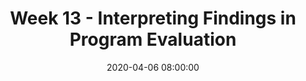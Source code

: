---
layout: single_presentation
name: week-13-interpreting-findings-in-program-evaluation.md
title: "Week 13 - Interpreting Findings in Program Evaluation"
date:  2020-04-06 08:00:00
presentation_id: j1y3Hq
permalink: /presentations/j1y3Hq/
redirect_from:
  - /presentations/j1y3Hq/week-13-interpreting-findings-in-program-evaluation
slides: 
  - slide_name: deck-5119-large-0.jpeg
    slide_text: >
      <p>INTERPRETING FINDINGS ANALYZING AND UNDERSTANDING DATA FOR PROGRAM EVALUATION
      Jacob Campbell, LICSW Heritage University
      Spring 2020 SOWK 460</p>
      
  - slide_name: deck-5119-large-1.jpeg
    slide_text: >
      <p>THE BLIND MEN AND THE ELEPHANT BY JOHN G. SAXE (READ BY TOM O’BEDLAM) HTTPS://YOUTU.BE/BJVBQEFNXIW</p>
      
  - slide_name: deck-5119-large-2.jpeg
    slide_text: >
      <p>THE BLIND MEN AND THE ELEPHANT A PARABLE AND CONNECTION WITH DATA ANALYSIS
      They all all touched different parts of the elephant and believed that they were
      SPRING 2020
      SOWK 460 - INTERPRETING FINDINGS
      JACOB CAMPBELL, LICSW AT HERITAGE UNIVERSITY</p>
      
  - slide_name: deck-5119-large-3.jpeg
    slide_text: >
      <p>AGENDA PLAN FOR CLASS TIME
      What is the purpose of data ananalysis Scales of measurement Types of calculation How we implement it for program evaluation
      SPRING 2020
      SOWK 460 - INTERPRETING FINDINGS
      JACOB CAMPBELL, LICSW AT HERITAGE UNIVERSITY</p>
      
  - slide_name: deck-5119-large-4.jpeg
    slide_text: >
      <p>PURPOSE OF DATA ANALYSIS WHY DO WE DO THIS? DESCRIBE AND SUMMARIZE THE DATA
      IDENTIFY RELATIONSHIPS BETWEEN VARIABLES
      COMPARE VARIABLES
      IDENTIFY THE DIFFERENCE BETWEEN VARIABLES
      FORECAST OUTCOMES SPRING 2020
      SOWK 460 - INTERPRETING FINDINGS
      JACOB CAMPBELL, LICSW AT HERITAGE UNIVERSITY</p>
      
  - slide_name: deck-5119-large-5.jpeg
    slide_text: >
      <p>T
      D
      ata can be classified into a nonnumerical or named categories, and the order in which these categories can be written or asked is arbitrary.
      he data can be classified into nonnumerical or named categories an inherent order exists among the response categories. Ordinal scales are seen in questions that call for ratings of quality (for example, very good, good, fair, poor, very poor) and agreement (for example, strongly agree, agree, disagree, strongly disagree).
      here numbers represent the possible response categories there is a natural ranking of the categories zero on the scale has meaning there is a quantifiable difference within categories and between consecutive categories.
      W
      SCALES OF MEASUREMENT NOMINAL SCALE
      SPRING 2020
      ORDINAL SCALE
      SOWK 460 - INTERPRETING FINDINGS
      NUMERICAL SCALE
      JACOB CAMPBELL, LICSW AT HERITAGE UNIVERSITY</p>
      
  - slide_name: deck-5119-large-6.jpeg
    slide_text: >
      <p>TYPES OF CALCULATION METHODS USED TO CALCULATE DATA
      • Count
      (frequencies)
      • Percentage • Mean (average) • Mode (number of times)
      • Median (middle number)
      • Range • Standard deviation
      (amount of change)
      • Cross tabulation (comparative)
      • Change score
      (pretest / post test)
      • Quantitative
      analysis (SPSS)
      SPRING 2020
      SOWK 460 - INTERPRETING FINDINGS
      JACOB CAMPBELL, LICSW AT HERITAGE UNIVERSITY</p>
      
  - slide_name: deck-5119-large-7.jpeg
    slide_text: >
      <p>SO WHERE DO WE GO FROM HERE? What kind of data have you collected How are you analyzing it Technical support</p>
      
presentation_description: >
  <p>A look into how we interpret findings in program evaluation</p>
  <p>Agenda:</p>
  <ul>
  <li>What is the purpose of data analysis</li>
  <li>Scales of measurement</li>
  <li>Types of calculation</li>
  <li>How we implement it for program evaluation</li>
  </ul>
  
downloadable_slides: deck-5119.pdf
slides_count: 8
header:
  teaser: deck-5119-thumb-0.jpeg
presentation_video:
location: "Heritage University"
tags:
  - Heritage University
  - BASW Program
  - SOWK 460w
---